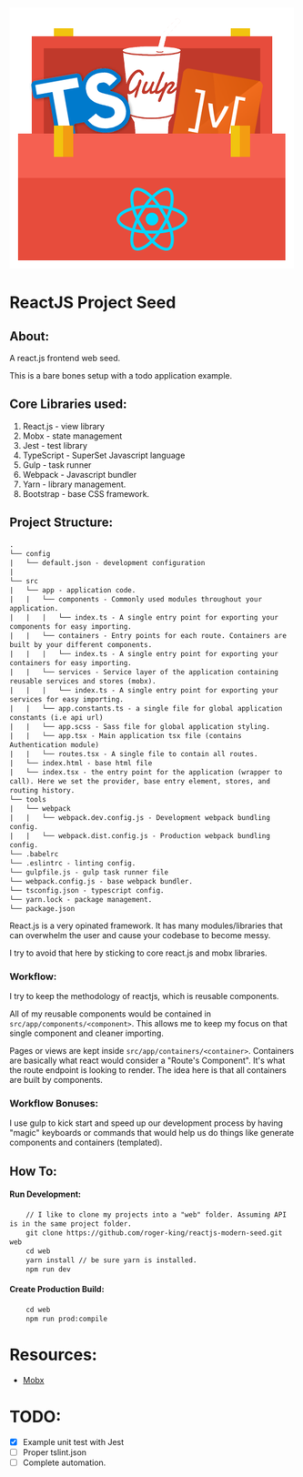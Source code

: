 ![Seed Logo](public/images/react_modern_seed.png)

# ReactJS Project Seed

## About:
A react.js frontend web seed.

This is a bare bones setup with a todo application example.

## Core Libraries used:
1. React.js - view library
2. Mobx - state management
3. Jest - test library
4. TypeScript - SuperSet Javascript language
5. Gulp - task runner
6. Webpack - Javascript bundler
6. Yarn - library management.
7. Bootstrap - base CSS framework.

## Project Structure:
```
.
└── config
|   └── default.json - development configuration
|
└── src
|   └── app - application code.
|   |   └── components - Commonly used modules throughout your application.
|   |   |   └── index.ts - A single entry point for exporting your components for easy importing.
|   |   └── containers - Entry points for each route. Containers are built by your different components.
|   |   |   └── index.ts - A single entry point for exporting your containers for easy importing.
|   |   └── services - Service layer of the application containing reusable services and stores (mobx).
|   |   |   └── index.ts - A single entry point for exporting your services for easy importing.
|   |   └── app.constants.ts - a single file for global application constants (i.e api url)
|   |   └── app.scss - Sass file for global application styling.
|   |   └── app.tsx - Main application tsx file (contains Authentication module)
|   |   └── routes.tsx - A single file to contain all routes.
|   └── index.html - base html file
|   └── index.tsx - the entry point for the application (wrapper to call). Here we set the provider, base entry element, stores, and routing history.
└── tools
|   └── webpack
|   |   └── webpack.dev.config.js - Development webpack bundling config.
|   |   └── webpack.dist.config.js - Production webpack bundling config.
└── .babelrc
└── .eslintrc - linting config.
└── gulpfile.js - gulp task runner file
└── webpack.config.js - base webpack bundler.
└── tsconfig.json - typescript config.
└── yarn.lock - package management.
└── package.json
```

React.js is a very opinated framework. It has many modules/libraries that can overwhelm the user and cause your codebase to become messy.

I try to avoid that here by sticking to core react.js and mobx libraries.

### Workflow:
I try to keep the methodology of reactjs, which is reusable components.

All of my reusable components would be contained in `src/app/components/<component>`. This allows me to keep my focus on that single component and cleaner importing.

Pages or views are kept inside `src/app/containers/<container>`. Containers are basically what react would consider a "Route's Component". It's what the route endpoint is looking to render. The idea here is that all containers are built by components.

### Workflow Bonuses:
I use gulp to kick start and speed up our development process by having "magic" keyboards or commands that would help us do things like generate components and containers (templated).

## How To:

#### Run Development:
```
    // I like to clone my projects into a "web" folder. Assuming API is in the same project folder.
    git clone https://github.com/roger-king/reactjs-modern-seed.git web
    cd web
    yarn install // be sure yarn is installed.
    npm run dev
```

#### Create Production Build:
```
    cd web
    npm run prod:compile
```

# Resources:
- [Mobx](https://mobx.js.org/intro/overview.html)

# TODO:
- [x] Example unit test with Jest
- [ ] Proper tslint.json
- [ ] Complete automation.